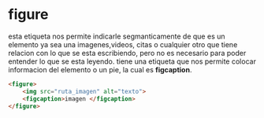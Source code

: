 # figure

esta etiqueta nos permite indicarle segmanticamente de que es un elemento ya sea una imagenes,videos, citas o cualquier otro que tiene relacion con lo que se esta escribiendo, pero no es necesario para poder entender lo que se esta leyendo. tiene una etiqueta que nos permite colocar informacion del elemento o un pie, la cual es **figcaption**.

```HTML
<figure>
    <img src="ruta_imagen" alt="texto">
    <figcaption>imagen </figcaption>
</figure>
```